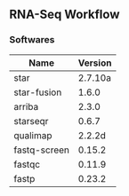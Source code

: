## RNA-Seq Workflow

### Softwares

| Name         | Version |
| ------------ | ------- |
| star         | 2.7.10a |
| star-fusion  | 1.6.0   |
| arriba       | 2.3.0   |
| starseqr     | 0.6.7   |
| qualimap     | 2.2.2d  |
| fastq-screen | 0.15.2  |
| fastqc       | 0.11.9  |
| fastp        | 0.23.2  |
